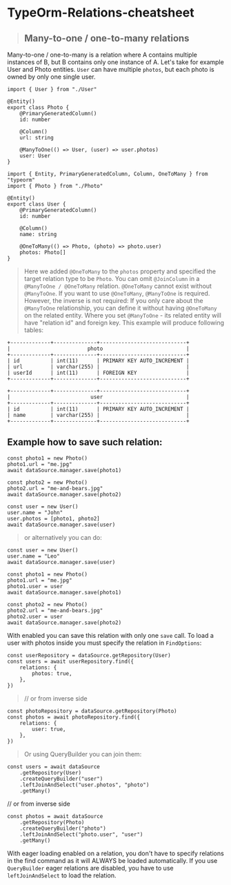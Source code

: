 # TypeOrm-Relations-cheatsheet


> ## Many-to-one / one-to-many relations
Many-to-one / one-to-many is a relation where A contains multiple instances of B, but B contains only one instance of A. Let's take for example User and Photo entities. ```User``` can have multiple ``photos``, but each photo is owned by only one single user.


```import { Entity, PrimaryGeneratedColumn, Column, ManyToOne } from "typeorm"
import { User } from "./User"

@Entity()
export class Photo {
    @PrimaryGeneratedColumn()
    id: number

    @Column()
    url: string

    @ManyToOne(() => User, (user) => user.photos)
    user: User
}
```

```
import { Entity, PrimaryGeneratedColumn, Column, OneToMany } from "typeorm"
import { Photo } from "./Photo"

@Entity()
export class User {
    @PrimaryGeneratedColumn()
    id: number

    @Column()
    name: string

    @OneToMany(() => Photo, (photo) => photo.user)
    photos: Photo[]
}
```
> Here we added ```@OneToMany``` to the ```photos``` property and specified the target relation type to be ```Photo```. You can omit ```@JoinColumn``` in a ```@ManyToOne / @OneToMany``` relation. ```@OneToMany``` cannot exist without ```@ManyToOne```. If you want to use ```@OneToMany```, ```@ManyToOne``` is required. However, the inverse is not required: If you only care about the ```@ManyToOne``` relationship, you can define it without having ```@OneToMany``` on the related entity. Where you set ```@ManyToOne``` - its related entity will have "relation id" and foreign key.
This example will produce following tables:

```
+-------------+--------------+----------------------------+
|                         photo                           |
+-------------+--------------+----------------------------+
| id          | int(11)      | PRIMARY KEY AUTO_INCREMENT |
| url         | varchar(255) |                            |
| userId      | int(11)      | FOREIGN KEY                |
+-------------+--------------+----------------------------+
​
+-------------+--------------+----------------------------+
|                          user                           |
+-------------+--------------+----------------------------+
| id          | int(11)      | PRIMARY KEY AUTO_INCREMENT |
| name        | varchar(255) |                            |
+-------------+--------------+----------------------------+
```

## Example how to save such relation:
```
const photo1 = new Photo()
photo1.url = "me.jpg"
await dataSource.manager.save(photo1)
```

```
const photo2 = new Photo()
photo2.url = "me-and-bears.jpg"
await dataSource.manager.save(photo2)
```
```
const user = new User()
user.name = "John"
user.photos = [photo1, photo2]
await dataSource.manager.save(user)
```

> or alternatively you can do:
```
const user = new User()
user.name = "Leo"
await dataSource.manager.save(user)
```
```
const photo1 = new Photo()
photo1.url = "me.jpg"
photo1.user = user
await dataSource.manager.save(photo1)
```
```
const photo2 = new Photo()
photo2.url = "me-and-bears.jpg"
photo2.user = user
await dataSource.manager.save(photo2)
```
With  enabled you can save this relation with only one ```save``` call.
To load a user with photos inside you must specify the relation in ```FindOptions```:
```
const userRepository = dataSource.getRepository(User)
const users = await userRepository.find({
    relations: {
        photos: true,
    },
})

```
> // or from inverse side

```
const photoRepository = dataSource.getRepository(Photo)
const photos = await photoRepository.find({
    relations: {
        user: true,
    },
})
```

> Or using QueryBuilder you can join them:
```
const users = await dataSource
    .getRepository(User)
    .createQueryBuilder("user")
    .leftJoinAndSelect("user.photos", "photo")
    .getMany()
```
// or from inverse side
```
const photos = await dataSource
    .getRepository(Photo)
    .createQueryBuilder("photo")
    .leftJoinAndSelect("photo.user", "user")
    .getMany()
  ```  
With eager loading enabled on a relation, you don't have to specify relations in the find command as it will ALWAYS be loaded automatically. If you use ```QueryBuilder``` eager relations are disabled, you have to use ```leftJoinAndSelect``` to load the relation.
